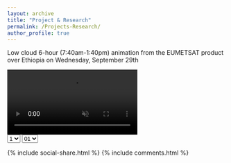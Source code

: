 ```yaml
---
layout: archive
title: "Project & Research"
permalink: /Projects-Research/
author_profile: true
---
```

Low cloud 6-hour (7:40am-1:40pm) animation from the EUMETSAT product over Ethiopia on  Wednesday, September 29th
<div><video src="https://i.windy.com/a/1v0pl/5efs1k.mp4" controls autoplay loop muted></video><div></div></div>

<select name='test'>
<option value='1;imgA.png'>1</option>
<option value='2;imgB.png'>2</option>
</select>

<select name="dpt" onChange="picture.src=this.options[this.selectedIndex].getAttribute('data-whichPicture');" >
<option value="1839" data-whichPicture='./imgs/t1.jpg' >01</option>
<option value="1661" data-whichPicture='./imgs/t2.png' >02</option>
</select>
</select>
<img src='' id='picture' />


{% include social-share.html %}
{% include comments.html %}
